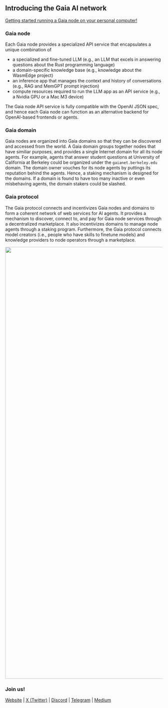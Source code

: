 ## Introducing the Gaia AI network

[Getting started running a Gaia node on your personal computer!](https://github.com/GaiaNet-AI/gaianet-node/blob/main/README.md)

### Gaia node

Each Gaia node provides a specialized API service that encapsulates a unique combination of

* a specialized and fine-tuned LLM (e.g., an LLM that excels in answering questions about the Rust programming language)
* a domain-specific knowledge base (e.g., knowledge about the WasmEdge project)
* an inference app that manages the context and history of conversations (e.g., RAG and MemGPT prompt injection)
* compute resources required to run the LLM app as an API service (e.g., a Nvidia GPU or a Mac M3 device)

The Gaia node API service is fully compatible with the OpenAI JSON spec, and hence each Gaia node can function as an alternative backend for OpenAI-based frontends or agents.

### Gaia domain

Gaia nodes are organized into Gaia domains so that they can be discovered and accessed from the world. A Gaia domain groups together nodes that have similiar purposes, and provides a single Internet domain for all its node agents. For example, agents that answer student questions at University of California at Berkeley could be organized under the `gaianet.berkeley.edu` domain. The domain owner vouches for its node agents by puttings its reputation behind the agents. Hence, a staking mechanism is designed for the domains. If a domain is found to have too many inactive or even misbehaving agents, the domain stakers could be slashed.

### Gaia protocol

The Gaia protocol connects and incentivizes Gaia nodes and domains to form a coherent network of web services for AI agents. It provides a mechanism to discover, connect to, and pay for Gaia node services through a decentralized marketplace. It also incentivizes domains to manage node agents through a staking program. Furthermore, the Gaia protocol connects model creators (i.e., people who have skills to finetune models) and knowledge providers to node operators through a marketplace.

<div align="center">
  
<img width="1375" alt="image" src="https://github.com/user-attachments/assets/375bf608-bc9a-4ff2-b7c4-c5169280de59">


</div>


### Join us!

[Website](https://www.gaianet.ai/) | [X (Twitter)](https://x.com/Gaianet_AI) | [Discord](https://discord.gg/x8gfzVFC) | [Telegram](https://t.me/Gaianet_AI) | [Medium](https://medium.com/@Gaianet.ai)
